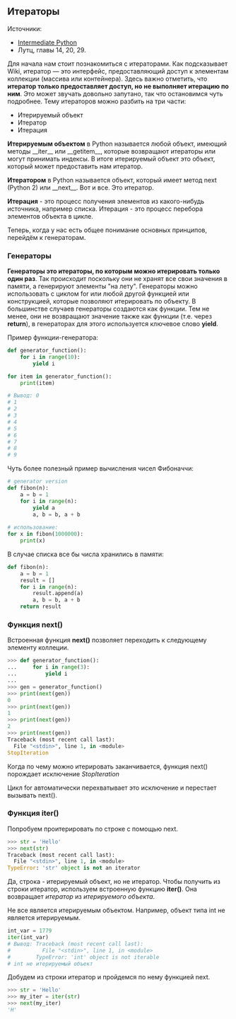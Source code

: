 ## Итераторы

Источники:
* [Intermediate Python](https://lancelote.gitbooks.io/intermediate-python/content/book/generators.html)
* Лутц, главы 14, 20, 29.

Для начала нам стоит познакомиться с итераторами. Как подсказывает Wiki, итератор — это интерфейс, предоставляющий доступ к элементам коллекции (массива или контейнера). Здесь важно отметить, что **итератор только предоставляет доступ, но не выполняет итерацию по ним**. Это может звучать довольно запутано, так что остановимся чуть подробнее. Тему итераторов можно разбить на три части:
* Итерируемый объект
* Итератор
* Итерация

**Итерируемым объектом** в Python называется любой объект, имеющий методы \_\_iter\_\_ или \_\_getitem\_\_, которые возвращают итераторы или могут принимать индексы. В итоге итерируемый объект это объект, который может предоставить нам итератор.

**Итератором** в Python называется объект, который имеет метод next (Python 2) или \_\_next\_\_. Вот и все. Это итератор. 

**Итерация** - это процесс получения элементов из какого-нибудь источника, например списка. Итерация - это процесс перебора элементов объекта в цикле. 

Теперь, когда у нас есть общее понимание основных принципов, перейдём к генераторам.

### Генераторы
**Генераторы это итераторы, по которым можно итерировать только один раз**. 
Так происходит поскольку они не хранят все свои значения в памяти, а генерируют элементы "на лету". Генераторы можно использовать с циклом for или любой другой функцией или конструкцией, которые позволяют итерировать по объекту. В большинстве случаев генераторы создаются как функции. Тем не менее, они не возвращают значение также как функции (т.е. через **return**), в генераторах для этого используется ключевое слово **yield**. 

Пример функции-генератора:
```python
def generator_function():
    for i in range(10):
        yield i

for item in generator_function():
    print(item)

# Вывод: 0
# 1
# 2
# 3
# 4
# 5
# 6
# 7
# 8
# 9
```

Чуть более полезный пример вычисления чисел Фибоначчи:
```python
# generator version
def fibon(n):
    a = b = 1
    for i in range(n):
        yield a
        a, b = b, a + b
        
# использование:
for x in fibon(1000000):
    print(x)
```

В случае списка все бы числа хранились в памяти:
```python
def fibon(n):
    a = b = 1
    result = []
    for i in range(n):
        result.append(a)
        a, b = b, a + b
    return result
```

### Функция next\(\)

Встроенная функция **next\(\)** позволяет переходить к следующему элементу коллеции.

```python
>>> def generator_function():
...     for i in range(3):
...         yield i
...
>>> gen = generator_function()
>>> print(next(gen))
0
>>> print(next(gen))
1
>>> print(next(gen))
2
>>> print(next(gen))
Traceback (most recent call last):
  File "<stdin>", line 1, in <module>
StopIteration
```

Когда по чему можно итерировать заканчивается, функция next\(\) порождает исключение _StopIteration_

Цикл for автоматически перехватывает это исключение и перестает вызывать next\(\).

### Функция iter\(\)

Попробуем проитерировать по строке с помощью next.

```python
>>> str = 'Hello'
>>> next(str)
Traceback (most recent call last):
  File "<stdin>", line 1, in <module>
TypeError: 'str' object is not an iterator
```

Да, строка - итерируемый объект, но не итератор. Чтобы получить из строки итератор, используем встроенную функцию **iter\(\)**. Она возвращает _итератор_ из _итерируемого объекта_.

Не все является итерируемым объектом. Например, объект типа int не является итерируемым.

```python
int_var = 1779
iter(int_var)
# Вывод: Traceback (most recent call last):
#          File "<stdin>", line 1, in <module>
#        TypeError: 'int' object is not iterable
# int не итерируемый объект
```

Добудем из строки итератор и пройдемся по нему функцией next.

```python
>>> str = 'Hello'
>>> my_iter = iter(str)
>>> next(my_iter)
'H'
```
